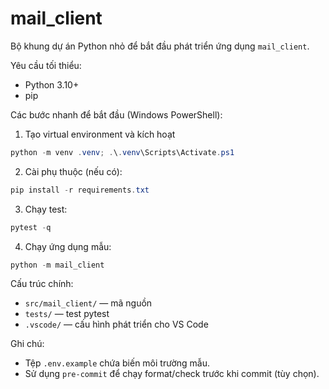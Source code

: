 # mail_client

Bộ khung dự án Python nhỏ để bắt đầu phát triển ứng dụng `mail_client`.

Yêu cầu tối thiểu:
- Python 3.10+
- pip

Các bước nhanh để bắt đầu (Windows PowerShell):

1. Tạo virtual environment và kích hoạt

```powershell
python -m venv .venv; .\.venv\Scripts\Activate.ps1
```

2. Cài phụ thuộc (nếu có):

```powershell
pip install -r requirements.txt
```

3. Chạy test:

```powershell
pytest -q
```

4. Chạy ứng dụng mẫu:

```powershell
python -m mail_client
```

Cấu trúc chính:
- `src/mail_client/` — mã nguồn
- `tests/` — test pytest
- `.vscode/` — cấu hình phát triển cho VS Code

Ghi chú:
- Tệp `.env.example` chứa biến môi trường mẫu.
- Sử dụng `pre-commit` để chạy format/check trước khi commit (tùy chọn).